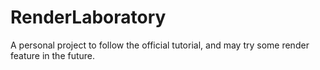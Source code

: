# RenderLaboratory

A personal project to follow the official tutorial, and may try some render feature in the future.
